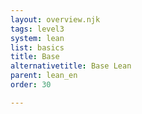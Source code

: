 ```yaml
---
layout: overview.njk
tags: level3
system: lean
list: basics
title: Base
alternativetitle: Base Lean
parent: lean_en
order: 30

---
```

